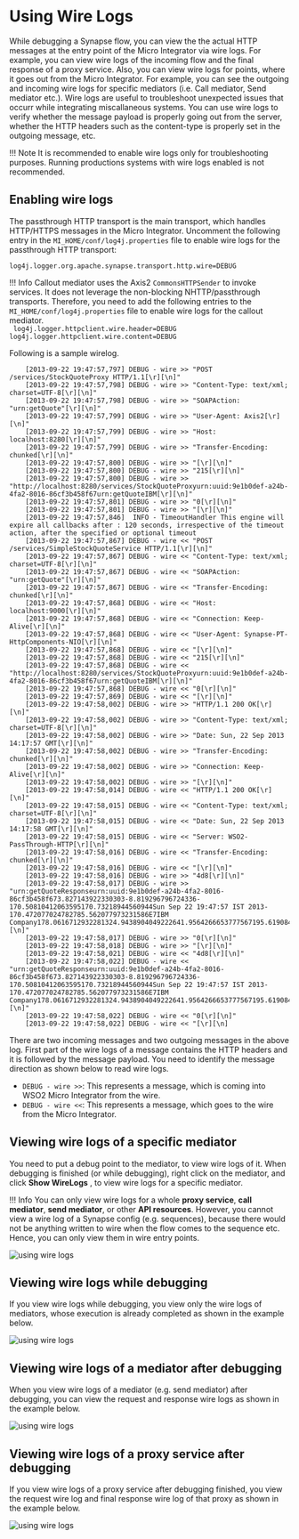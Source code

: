 # Using Wire Logs

While debugging a Synapse flow, you can view the the actual HTTP
messages at the entry point of the Micro Integrator via wire logs. For
example, you can view wire logs of the incoming flow and the final
response of a proxy service. Also, you can view wire logs for points,
where it goes out from the Micro Integrator. For example, you can see
the outgoing and incoming wire logs for specific mediators (i.e. Call
mediator, Send mediator etc.). Wire logs are useful to troubleshoot
unexpected issues that occurr while integrating miscallaneous systems.
You can use wire logs to verify whether the message payload is properly
going out from the server, whether the HTTP headers such as the
content-type is properly set in the outgoing message, etc.
  
!!! Note
    It is recommended to enable wire logs only for troubleshooting purposes. Running productions systems with wire logs enabled is not recommended.  

## Enabling wire logs

The passthrough HTTP transport is the main transport, which handles HTTP/HTTPS messages in the Micro Integrator. Uncomment the following entry in the `MI_HOME/conf/log4j.properties` file to enable wire logs for the passthrough HTTP transport:

`log4j.logger.org.apache.synapse.transport.http.wire=DEBUG        `

!!! Info
    Callout mediator uses the Axis2 `CommonsHTTPSender` to invoke services. It does not leverage the non-blocking NHTTP/passthrough transports. Therefore, you need to add the following entries to the `MI_HOME/conf/log4j.properties` file to enable wire logs for the callout mediator.  
    ``` 
    log4j.logger.httpclient.wire.header=DEBUG
    log4j.logger.httpclient.wire.content=DEBUG
    ``` 

Following is a sample wirelog.

``` text
    [2013-09-22 19:47:57,797] DEBUG - wire >> "POST /services/StockQuoteProxy HTTP/1.1[\r][\n]"
    [2013-09-22 19:47:57,798] DEBUG - wire >> "Content-Type: text/xml; charset=UTF-8[\r][\n]"
    [2013-09-22 19:47:57,798] DEBUG - wire >> "SOAPAction: "urn:getQuote"[\r][\n]"
    [2013-09-22 19:47:57,799] DEBUG - wire >> "User-Agent: Axis2[\r][\n]"
    [2013-09-22 19:47:57,799] DEBUG - wire >> "Host: localhost:8280[\r][\n]"
    [2013-09-22 19:47:57,799] DEBUG - wire >> "Transfer-Encoding: chunked[\r][\n]"
    [2013-09-22 19:47:57,800] DEBUG - wire >> "[\r][\n]"
    [2013-09-22 19:47:57,800] DEBUG - wire >> "215[\r][\n]"
    [2013-09-22 19:47:57,800] DEBUG - wire >> "http://localhost:8280/services/StockQuoteProxyurn:uuid:9e1b0def-a24b-4fa2-8016-86cf3b458f67urn:getQuoteIBM[\r][\n]"
    [2013-09-22 19:47:57,801] DEBUG - wire >> "0[\r][\n]"
    [2013-09-22 19:47:57,801] DEBUG - wire >> "[\r][\n]"
    [2013-09-22 19:47:57,846]  INFO - TimeoutHandler This engine will expire all callbacks after : 120 seconds, irrespective of the timeout action, after the specified or optional timeout
    [2013-09-22 19:47:57,867] DEBUG - wire << "POST /services/SimpleStockQuoteService HTTP/1.1[\r][\n]"
    [2013-09-22 19:47:57,867] DEBUG - wire << "Content-Type: text/xml; charset=UTF-8[\r][\n]"
    [2013-09-22 19:47:57,867] DEBUG - wire << "SOAPAction: "urn:getQuote"[\r][\n]"
    [2013-09-22 19:47:57,867] DEBUG - wire << "Transfer-Encoding: chunked[\r][\n]"
    [2013-09-22 19:47:57,868] DEBUG - wire << "Host: localhost:9000[\r][\n]"
    [2013-09-22 19:47:57,868] DEBUG - wire << "Connection: Keep-Alive[\r][\n]"
    [2013-09-22 19:47:57,868] DEBUG - wire << "User-Agent: Synapse-PT-HttpComponents-NIO[\r][\n]"
    [2013-09-22 19:47:57,868] DEBUG - wire << "[\r][\n]"
    [2013-09-22 19:47:57,868] DEBUG - wire << "215[\r][\n]"
    [2013-09-22 19:47:57,868] DEBUG - wire << "http://localhost:8280/services/StockQuoteProxyurn:uuid:9e1b0def-a24b-4fa2-8016-86cf3b458f67urn:getQuoteIBM[\r][\n]"
    [2013-09-22 19:47:57,868] DEBUG - wire << "0[\r][\n]"
    [2013-09-22 19:47:57,869] DEBUG - wire << "[\r][\n]"
    [2013-09-22 19:47:58,002] DEBUG - wire >> "HTTP/1.1 200 OK[\r][\n]"
    [2013-09-22 19:47:58,002] DEBUG - wire >> "Content-Type: text/xml; charset=UTF-8[\r][\n]"
    [2013-09-22 19:47:58,002] DEBUG - wire >> "Date: Sun, 22 Sep 2013 14:17:57 GMT[\r][\n]"
    [2013-09-22 19:47:58,002] DEBUG - wire >> "Transfer-Encoding: chunked[\r][\n]"
    [2013-09-22 19:47:58,002] DEBUG - wire >> "Connection: Keep-Alive[\r][\n]"
    [2013-09-22 19:47:58,002] DEBUG - wire >> "[\r][\n]"
    [2013-09-22 19:47:58,014] DEBUG - wire << "HTTP/1.1 200 OK[\r][\n]"
    [2013-09-22 19:47:58,015] DEBUG - wire << "Content-Type: text/xml; charset=UTF-8[\r][\n]"
    [2013-09-22 19:47:58,015] DEBUG - wire << "Date: Sun, 22 Sep 2013 14:17:58 GMT[\r][\n]"
    [2013-09-22 19:47:58,015] DEBUG - wire << "Server: WSO2-PassThrough-HTTP[\r][\n]"
    [2013-09-22 19:47:58,016] DEBUG - wire << "Transfer-Encoding: chunked[\r][\n]"
    [2013-09-22 19:47:58,016] DEBUG - wire << "[\r][\n]"
    [2013-09-22 19:47:58,016] DEBUG - wire >> "4d8[\r][\n]"
    [2013-09-22 19:47:58,017] DEBUG - wire >> "urn:getQuoteResponseurn:uuid:9e1b0def-a24b-4fa2-8016-86cf3b458f673.827143922330303-8.819296796724336-170.50810412063595170.73218944560944Sun Sep 22 19:47:57 IST 2013-170.472077024782785.562077973231586E7IBM Company178.0616712932281324.9438904049222641.9564266653777567195.61908401976004IBM6216[\r][\n]"
    [2013-09-22 19:47:58,017] DEBUG - wire >> "0[\r][\n]"
    [2013-09-22 19:47:58,018] DEBUG - wire >> "[\r][\n]"
    [2013-09-22 19:47:58,021] DEBUG - wire << "4d8[\r][\n]"
    [2013-09-22 19:47:58,022] DEBUG - wire << "urn:getQuoteResponseurn:uuid:9e1b0def-a24b-4fa2-8016-86cf3b458f673.827143922330303-8.819296796724336-170.50810412063595170.73218944560944Sun Sep 22 19:47:57 IST 2013-170.472077024782785.562077973231586E7IBM Company178.0616712932281324.9438904049222641.9564266653777567195.61908401976004IBM6216[\r][\n]"
    [2013-09-22 19:47:58,022] DEBUG - wire << "0[\r][\n]"
    [2013-09-22 19:47:58,022] DEBUG - wire << "[\r][\n]
```

There are two incoming messages and two outgoing messages in the above log. First part of the wire logs of a message contains the HTTP headers and it is followed by the message payload. You need to identify the message direction as shown below to read wire logs.

-   `DEBUG - wire >>`: This represents a message, which is coming into WSO2 Micro Integrator from the wire.
-   `DEBUG - wire <<`: This represents a message, which goes to the wire from the Micro Integrator.

## Viewing wire logs of a specific mediator

You need to put a debug point to the mediator, to view wire logs of it. When debugging is finished (or while debugging), right click on the mediator, and click **Show WireLogs** , to view wire logs for a specific mediator.

!!! Info
    You can only view wire logs for a whole **proxy service**, **call mediator**, **send mediator**, or other **API resources**. However, you cannot view a wire log of a Synapse config (e.g. sequences), because there would not be anything written to wire when the flow comes to the sequence etc. Hence, you can only view them in wire entry points.

![using wire logs](../../assets/img/wire-logs/show-wire-logs.png) 

## Viewing wire logs while debugging

If you view wire logs while debugging, you view only the wire logs of mediators, whose execution is already completed as shown in the example below.

![using wire logs](../../assets/img/wire-logs/while-debugging.png) 

## Viewing wire logs of a mediator after debugging

When you view wire logs of a mediator (e.g. send mediator) after debugging, you can view the request and response wire logs as shown in the example below.

![using wire logs](../../assets/img/wire-logs/after-debugging.png) 

## Viewing wire logs of a proxy service after debugging

If you view wire logs of a proxy service after debugging finished, you view the request wire log and final response wire log of that proxy as shown in the example below.

![using wire logs](../../assets/img/wire-logs/for-proxy.png)
